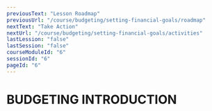 ```yaml
---
previousText: "Lesson Roadmap"
previousUrl: "/course/budgeting/setting-financial-goals/roadmap"
nextText: "Take Action"
nextUrl: "/course/budgeting/setting-financial-goals/activities"
lastLession: "false"
lastSession: "false"
courseModuleId: "6"
sessionId: "6"
pageId: "6"
---
```



# BUDGETING INTRODUCTION

<sparkle-video-player src="./animation/m3l1.mp4" />
